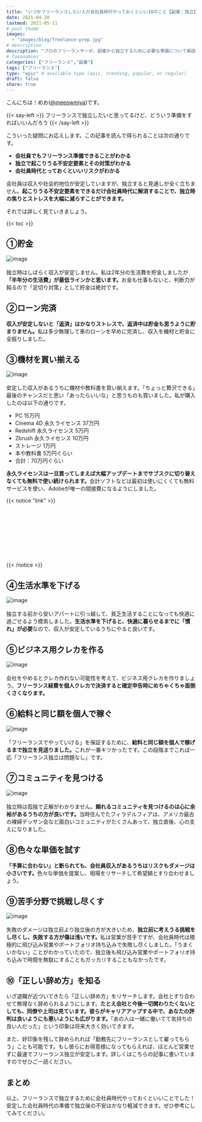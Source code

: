 ```yaml
---
title: "いつかフリーランスしたい人が会社員時代やっておくといい10のこと【副業｜独立】"
date: 2021-04-20
lastmod: 2021-05-11
# post thumb
images:
  - "images/blog/freelance-prep.jpg"
# description
description: "プロのフリーランサーが、副業から独立するために必要な準備について解説します。"
# Taxonomies
categories: ["フリーランス","副業"]
tags: ["フリーランス"]
type: "epic" # available type (epic, trending, popular, or regular)
draft: false
share: true
---
```


こんにちは！めお(<u><a href="https://twitter.com/meeowmiya" target="_blank">@meeowmiya</a></u>)です。

{{< say-left >}}
フリーランスで独立したいと思ってるけど、どういう準備をすればいいんだろう
{{< /say-left >}}

こういった疑問にお応えします。この記事を読んで得られることは次の通りです。


* **会社員でもフリーランス準備できることがわかる**
* **独立で起こりうる不安定要素とその対策がわかる**
* **会社員時代とっておくといいリスクがわかる**

会社員は収入や社会的地位が安定していますが、独立すると見通しが全く立ちません。<span class="keiko-red">**起こりうる不安定要素をできるだけ会社員時代に解消することで、独立時の焦りとストレスを大幅に減らすことができます。**</span>


それでは詳しく見ていきましょう。

{{< toc >}}

## ①貯金
![image](../../images/undraw/undraw_savings.svg)<br><br>
独立時はしばらく収入が安定しません。私は2年分の生活費を貯金しましたが<span class="keiko-red">**「半年分の生活費」が最低ラインかと思います。**</span>お金も仕事もないと、判断力が鈍るので「足切り対策」として貯金は絶対です。


## ②ローン完済

<span class="keiko-red">**収入が安定しないと「返済」はかなりストレスで、返済中は貯金も思うように貯まりません。**</span>私は多少無理して車のローンを早めに完済し、収入を機材と貯金に全振りしました。

## ③機材を買い揃える
![image](../../images/undraw/undraw_design_tools.svg)<br><br>
安定した収入があるうちに機材や教科書を買い揃えます。「ちょっと贅沢できる」最後のチャンスだと思い「あったらいいな」と思うものも買いました。私が購入したのは以下の通りです。

* PC 15万円
* Cinema 4D 永久ライセンス 37万円
* Redshift 永久ライセンス 5万円
* Zbrush 永久ライセンス 10万円
* ストレージ 1万円
* 本や教科書 5万円ぐらい
* 合計：70万円ぐらい

<span class="keiko-red">**永久ライセンスは一旦買ってしまえば大幅アップデートまでサブスクに切り替えなくても無料で使い続けられます。**</span>会計ソフトなどは最初は使いにくくても無料サービスを使い、Adobeが唯一の間接費になるようにしました。

{{< notice "link" >}}
<div class="iframely-embed"><div class="iframely-responsive" style="height: 140px; padding-bottom: 0;"><a href="https://menglish.jp/post/equipment/" data-iframely-url="//cdn.iframe.ly/zuvxRFf?iframe=card-small"></a></div></div><script async src="//cdn.iframe.ly/embed.js" charset="utf-8"></script>
{{< /notice >}}

## ④生活水準を下げる
![image](../../images/undraw/undraw_select_house.svg)<br><br>
独立する前から安いアパートに引っ越して、貧乏生活することになっても快適に過ごせるよう模索しました。<span class="keiko-red">**生活水準を下げると、快適に暮らせるまでに「慣れ」が必要**</span>なので、収入が安定しているうちにやると良いです。

## ⑤ビジネス用クレカを作る
![image](../../images/undraw/undraw_credit_card.svg)<br><br>
会社をやめるとクレカ作れない可能性を考えて、ビジネス用クレカを作りましょう。<span class="keiko-red">**フリーランス経費を個人クレカで決済すると確定申告時にめちゃくちゃ面倒くさくなります。**</span>

## ⑥給料と同じ額を個人で稼ぐ
![image](../../images/undraw/undraw_printing_invoices.svg)<br><br>
「フリーランスでやっていける」を保証するために、<span class="keiko-red">**給料と同じ額を個人で稼げるまで独立を見送りました。**</span>これが一番キツかったです。この段階までこれば一応「フリーランス独立は問題なし」です。

## ⑦コミュニティを見つける
![image](../../images/undraw/undraw_work_time.svg)<br><br>
独立時は孤独で正解がわかりません。<span class="keiko-red">**頼れるコミュニティを見つけるのは心に余裕があるうちの方が良いです。**</span>当時住んでたフィラデルフィアは、アメリカ最古の裸婦デッサン会など面白いコミュニティがたくさんあって、独立直後、心の支えになりました。

## ⑧色々な単価を試す

<span class="keiko-red">**「予算に合わない」と断られても、会社員収入があるうちはリスクもダメージは小さいです。**</span>色々な単価を提案し、相場をリサーチして希望額とすり合わせましょう。

## ⑨苦手分野で挑戦し尽くす
![image](../../images/undraw/undraw_adventure.svg)<br><br>
失敗のダメージは独立前より独立後の方が大きいため、<span class="keiko-red">**独立前に考えうる挑戦をし尽くし、失敗する方が傷は浅いです。**</span>私は営業が苦手ですが、会社員時代は積極的に飛び込み営業やポートフォリオ持ち込みで失敗し尽くしました。「うまくいかない」ことがわかっていたので、独立後も飛び込み営業やポートフォリオ持ち込みで時間を無駄にすることもガッカリすることもなかったです。

## ⑩「正しい辞め方」を知る

いざ退職が近づいてきたら「正しい辞め方」をリサーチします。会社とすり合わせて無理なく辞められるようにします。<span class="keiko-red">**たとえ会社と今後一切関わりたくないとしても、同僚や上司は見ています。彼らがキャリアアップする中で、あなたの評判は良いようにも悪いようにも広がります。**</span>「あの人は一緒に働いてて気持ちの良い人だった」という印象は将来大きく効いてきます。

また、好印象を残して辞められれば「勤務先にフリーランスとして雇ってもらう」ことも可能です。もし彼らにお得意様になってもらえれば、ほとんど営業せずに最速でフリーランス独立が安定します。詳しくはこちらの記事に書いていますのでぜひご一読ください。

## まとめ

以上、フリーランスで独立するために会社員時代やっておくといいことでした！安定した会社員時代の準備で独立後の不安はかなり軽減できます。ぜひ参考にしてみてください。